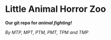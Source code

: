 # Little Animal Horror Zoo

**Our git repo for _animal fighting!_**

*By MTP, MPT, PTM, PMT, TPM and TMP*
